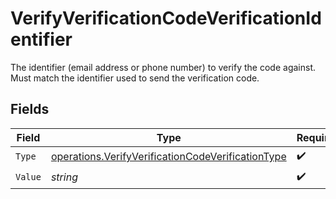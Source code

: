 # VerifyVerificationCodeVerificationIdentifier

The identifier (email address or phone number) to verify the code against. Must match the identifier used to send the verification code.


## Fields

| Field                                                                                                                  | Type                                                                                                                   | Required                                                                                                               | Description                                                                                                            |
| ---------------------------------------------------------------------------------------------------------------------- | ---------------------------------------------------------------------------------------------------------------------- | ---------------------------------------------------------------------------------------------------------------------- | ---------------------------------------------------------------------------------------------------------------------- |
| `Type`                                                                                                                 | [operations.VerifyVerificationCodeVerificationType](../../models/operations/verifyverificationcodeverificationtype.md) | :heavy_check_mark:                                                                                                     | N/A                                                                                                                    |
| `Value`                                                                                                                | *string*                                                                                                               | :heavy_check_mark:                                                                                                     | N/A                                                                                                                    |